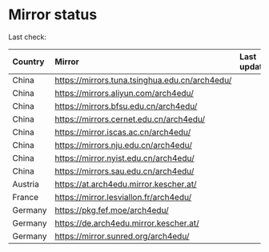 <script src="./time.js"></script>
# Mirror status
Last check: <script type="text/javascript">localize(1720056246.5407784);</script>

|Country|Mirror|Last update|
|:------|:-----|:----------|
|China|https://mirrors.tuna.tsinghua.edu.cn/arch4edu/|<script type="text/javascript">localize(1720031571);</script>|
|China|https://mirrors.aliyun.com/arch4edu/|<script type="text/javascript">localize(1720031571);</script>|
|China|https://mirrors.bfsu.edu.cn/arch4edu/|<script type="text/javascript">localize(1720031571);</script>|
|China|https://mirrors.cernet.edu.cn/arch4edu/|<script type="text/javascript">localize(1720031571);</script>|
|China|https://mirror.iscas.ac.cn/arch4edu/|<script type="text/javascript">localize(1720031571);</script>|
|China|https://mirrors.nju.edu.cn/arch4edu/|<script type="text/javascript">localize(1719945723);</script>|
|China|https://mirror.nyist.edu.cn/arch4edu/|<script type="text/javascript">localize(1719988629);</script>|
|China|https://mirrors.sau.edu.cn/arch4edu/|<script type="text/javascript">localize(1720031571);</script>|
|Austria|https://at.arch4edu.mirror.kescher.at/|<script type="text/javascript">localize(1720031571);</script>|
|France|https://mirror.lesviallon.fr/arch4edu/|<script type="text/javascript">localize(1720031571);</script>|
|Germany|https://pkg.fef.moe/arch4edu/|<script type="text/javascript">localize(1720031571);</script>|
|Germany|https://de.arch4edu.mirror.kescher.at/|<script type="text/javascript">localize(1720031571);</script>|
|Germany|https://mirror.sunred.org/arch4edu/|<script type="text/javascript">localize(1720031571);</script>|

<script src="./tablefilter/tablefilter.js"></script>
<script src="./table.js"></script>